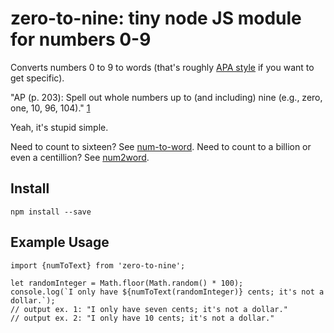 # zero-to-nine: tiny node JS module for numbers 0-9

Converts numbers 0 to 9 to words (that's roughly
[APA style][1] if you want to get specific).

"AP (p. 203):
Spell out whole numbers up to (and including) nine (e.g., zero, one, 10, 96, 104)." [1]

[1]: http://www.dlaeditors.com/blog/numbers-ap-chicago-style-guides/

Yeah, it's stupid simple.

Need to count to sixteen? See [num-to-word](https://www.npmjs.com/package/num-to-word).
Need to count to a billion or even a centillion? See [num2word](https://www.npmjs.com/package/num2word).

## Install

```
npm install --save
```

## Example Usage

```
import {numToText} from 'zero-to-nine';

let randomInteger = Math.floor(Math.random() * 100);
console.log(`I only have ${numToText(randomInteger)} cents; it's not a dollar.`);
// output ex. 1: "I only have seven cents; it's not a dollar."
// output ex. 2: "I only have 10 cents; it's not a dollar."
```

